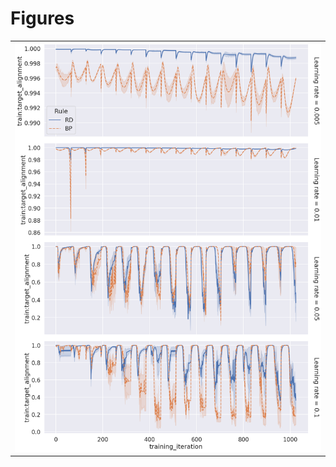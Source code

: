 
# Figures

|                            |
|:---------------------------|
| ![](./plot-iteration-.png) |
